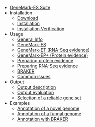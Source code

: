 <!-- docs/_sidebar.md -->

* [GeneMark-ES Suite](/)
* Installation
    * [Download](installation/download.md)
    * [Installation](installation/installation.md)
    * [Installation Verification](installation/installation_verification.md)
* Usage
    * [General Info](usage/general.md)
    * [GeneMark-ES](usage/es.md)
    * [GeneMark-ET (RNA-Seq evidence)](usage/et.md)
    * [GeneMark-EP+ (Protein evidence)](usage/EP.md)
    * [Preparing protein evidence](usage/preparing_proteins.md)
    * [Preparing RNA-Seq evidence](usage/preparing_rna.md)
    * [BRAKER](usage/braker.md)
    * [Common issues](usage/common_issues.md)
* Output
    * [Output description](output/description.md)
    * [Output evaluation](output/evaluation.md)
    * [Selection of a reliable gene set](output/reliable_subset.md)
* Examples
    * [Annotation of a novel genome](examples/novel_genome.md)
    * [Annotation of a fungal genome](examples/fungal_genome.md)
    * [Annotation with BRAKER](examples/braker.md)
